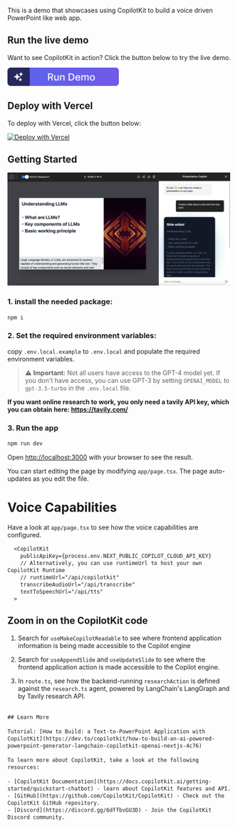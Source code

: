 This is a demo that showcases using CopilotKit to build a voice driven PowerPoint like web app.

## Run the live demo

Want to see CopilotKit in action? Click the button below to try the live demo.

<a href="https://presentation-demo-mu.vercel.app">
  <img src="./public/run-demo-cta.png" alt="Run the live demo" width="250px">
</a>

## Deploy with Vercel

To deploy with Vercel, click the button below:

[![Deploy with Vercel](https://vercel.com/button)](https://vercel.com/new/clone?repository-url=https%3A%2F%2Fgithub.com%2FCopilotKit%2Fpresentation-demo&env=NEXT_PUBLIC_COPILOT_CLOUD_API_KEY,TAVILY_API_KEY,OPENAI_API_KEY&envDescription=By%20setting%20the%20TAVILY_API_KEY%2C%20you%20control%20whether%20the%20web%20search%20capabilities%20are%20enabled.%20Set%20it%20to%20NONE%20to%20disable%20this%20feature.%20To%20use%20TTS%2C%20set%20OPENAI_API%20key%2C%20otherwise%20set%20it%20to%20NONE.&project-name=copilotkit-presentation-demo&repository-name=copilotkit-presentation-demo)

## Getting Started

<img src="./public/screenshot.png" alt="Presentation Demo Screenshot" width="500px">

### 1. install the needed package:

```bash
npm i
```

### 2. Set the required environment variables:

copy `.env.local.example` to `.env.local` and populate the required environment variables.

> ⚠️ **Important:** Not all users have access to the GPT-4 model yet. If you don't have access, you can use GPT-3 by setting `OPENAI_MODEL` to `gpt-3.5-turbo` in the `.env.local` file.

**If you want online research to work, you only need a tavily API key, which you can obtain here: https://tavily.com/**

### 3. Run the app

```bash
npm run dev
```

Open [http://localhost:3000](http://localhost:3000) with your browser to see the result.

You can start editing the page by modifying `app/page.tsx`. The page auto-updates as you edit the file.

# Voice Capabilities

Have a look at `app/page.tsx` to see how the voice capabilities are configured.

```tsx
  <CopilotKit
    publicApiKey={process.env.NEXT_PUBLIC_COPILOT_CLOUD_API_KEY}
    // Alternatively, you can use runtimeUrl to host your own CopilotKit Runtime
    // runtimeUrl="/api/copilotkit"
    transcribeAudioUrl="/api/transcribe"
    textToSpeechUrl="/api/tts"
  >
```

## Zoom in on the CopilotKit code

1. Search for `useMakeCopilotReadable` to see where frontend application information is being made accessible to the Copilot engine

2. Search for `useAppendSlide` and `useUpdateSlide` to see where the frontend application action is made accessible to the Copilot engine.

3. In `route.ts`, see how the backend-running `researchAction` is defined against the `research.ts` agent, powered by LangChain's LangGraph and by Tavily research API.

```

## Learn More

Tutorial: [How to Build: a Text-to-PowerPoint Application with CopilotKit](https://dev.to/copilotkit/how-to-build-an-ai-powered-powerpoint-generator-langchain-copilotkit-openai-nextjs-4c76)

To learn more about CopilotKit, take a look at the following resources:

- [CopilotKit Documentation](https://docs.copilotkit.ai/getting-started/quickstart-chatbot) - learn about CopilotKit features and API.
- [GitHub](https://github.com/CopilotKit/CopilotKit) - Check out the CopilotKit GitHub repository.
- [Discord](https://discord.gg/6dffbvGU3D) - Join the CopilotKit Discord community.
```
